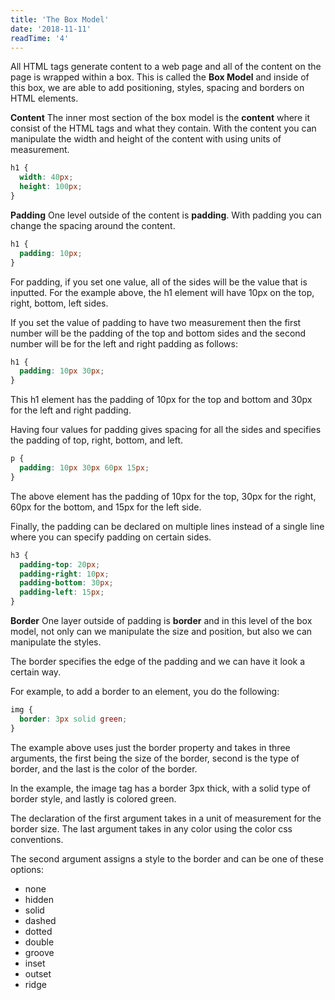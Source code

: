 ```yaml
---
title: 'The Box Model'
date: '2018-11-11'
readTime: '4'
---
```


All HTML tags generate content to a web page and all of the content on the page is wrapped within a box. This is called the **Box Model** and inside of this box, we are able to add positioning, styles, spacing and borders on HTML elements.

**Content**
The inner most section of the box model is the **content** where it consist of the HTML tags and what they contain. With the content you can manipulate the width and height of the content with using units of measurement.

```CSS
h1 {
  width: 40px;
  height: 100px;
}
```

**Padding**
One level outside of the content is **padding**. With padding you can change the spacing around the content.

```CSS
h1 {
  padding: 10px;
}
```
For padding, if you set one value, all of the sides will be the value that is inputted. For the example above, the h1 element will have 10px on the top, right, bottom, left sides.

If you set the value of padding to have two measurement then the first number will be the padding of the top and bottom sides and the second number will be for the left and right padding as follows:

```CSS
h1 {
  padding: 10px 30px;
}
```

This h1 element has the padding of 10px for the top and bottom and 30px for the left and right padding.

Having four values for padding gives spacing for all the sides and specifies the padding of top, right, bottom, and left.

```CSS
p {
  padding: 10px 30px 60px 15px;
}
```

The above element has the padding of 10px for the top, 30px for the right, 60px for the bottom, and 15px for the left side.

Finally, the padding can be declared on multiple lines instead of a single line where you can specify padding on certain sides.

```CSS
h3 {
  padding-top: 20px;
  padding-right: 10px;
  padding-bottom: 30px;
  padding-left: 15px;
}
```

**Border**
One layer outside of padding is **border** and in this level of the box model, not only can we manipulate the size and position, but also we can manipulate the styles.

The border specifies the edge of the padding and we can have it look a certain way.

For example, to add a border to an element, you do the following:

```CSS
img {
  border: 3px solid green;
}
```

The example above uses just the border property and takes in three arguments, the first being the size of the border, second is the type of border, and the last is the color of the border.

In the example, the image tag has a border 3px thick, with a solid type of border style, and lastly is colored green.

The declaration of the first argument takes in a unit of measurement for the border size. The last argument takes in any color using the color css conventions.

The second argument assigns a style to the border and can be one of these options:

- none
- hidden
- solid
- dashed
- dotted
- double
- groove
- inset
- outset
- ridge